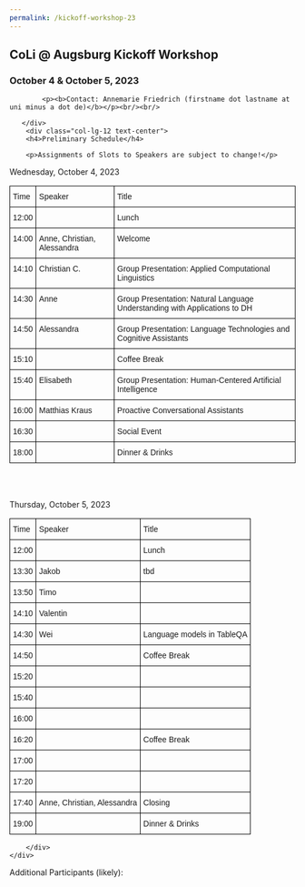 ```yaml
---
permalink: /kickoff-workshop-23
---
```


<div class="container">
    <div class="row">
        <div class="col-lg-12 text-center">
            <h2>CoLi @ Augsburg Kickoff Workshop</h2>
            <h3>October 4 & October 5, 2023</h3>

            <p><b>Contact: Annemarie Friedrich (firstname dot lastname at uni minus a dot de)</b></p><br/><br/>

       </div>
        <div class="col-lg-12 text-center">
        <h4>Preliminary Schedule</h4>

        <p>Assignments of Slots to Speakers are subject to change!</p>

<p>Wednesday, October 4, 2023</p>
<style type="text/css">
.tg  {border-collapse:collapse;border-spacing:0;}
.tg td{border-color:black;border-style:solid;border-width:1px;font-family:Arial, sans-serif;font-size:14px;
  overflow:hidden;padding:10px 5px;word-break:normal;}
.tg th{border-color:black;border-style:solid;border-width:1px;font-family:Arial, sans-serif;font-size:14px;
  font-weight:normal;overflow:hidden;padding:10px 5px;word-break:normal;}
.tg .tg-0lax{text-align:left;vertical-align:top}
.center {
  margin-left: auto;
  margin-right: auto;
}
</style>
<table class="tg center">
<thead>
  <tr>
    <th class="tg-0lax">Time</th>
    <th class="tg-0lax">Speaker</th>
    <th class="tg-0lax">Title</th>
  </tr>
</thead>
<tbody>
  <tr>
    <td class="tg-0lax">12:00</td>
    <td class="tg-0lax"></td>
    <td class="tg-0lax">Lunch</td>
  </tr>
  <tr>
    <td class="tg-0lax">14:00</td>
    <td class="tg-0lax">Anne, Christian, Alessandra</td>
    <td class="tg-0lax">Welcome</td>
  </tr>
  <tr>
    <td class="tg-0lax">14:10</td>
    <td class="tg-0lax">Christian C.</td>
    <td class="tg-0lax">Group Presentation: Applied Computational Linguistics</td>
  </tr>
  <tr>
    <td class="tg-0lax">14:30</td>
    <td class="tg-0lax">Anne</td>
    <td class="tg-0lax">Group Presentation: Natural Language Understanding with Applications to DH</td>
  </tr>
  <tr>
    <td class="tg-0lax">14:50</td>
    <td class="tg-0lax">Alessandra</td>
    <td class="tg-0lax">Group Presentation: Language Technologies and Cognitive Assistants</td>
  </tr>
  <tr>
    <td class="tg-0lax">15:10</td>
    <td class="tg-0lax"></td>
    <td class="tg-0lax">Coffee Break</td>
  </tr>
  <tr>
    <td class="tg-0lax">15:40</td>
    <td class="tg-0lax">Elisabeth</td>
    <td class="tg-0lax">Group Presentation: Human-Centered Artificial Intelligence</td>
  </tr>
  <tr>
    <td class="tg-0lax">16:00</td>
    <td class="tg-0lax">Matthias Kraus</td>
    <td class="tg-0lax">Proactive Conversational Assistants</td>
  </tr>
  <tr>
    <td class="tg-0lax">16:30</td>
    <td class="tg-0lax"></td>
    <td class="tg-0lax">Social Event</td>
  </tr>
  <tr>
    <td class="tg-0lax">18:00</td>
    <td class="tg-0lax"></td>
    <td class="tg-0lax">Dinner &amp; Drinks</td>
  </tr>
</tbody>
</table>
<br/><br/>
        


<p>Thursday, October 5, 2023</p>
<table class="tg center">
<thead>
  <tr>
    <th class="tg-0lax">Time</th>
    <th class="tg-0lax">Speaker</th>
    <th class="tg-0lax">Title</th>
  </tr>
</thead>
<tbody>
  <tr>
    <td class="tg-0lax">12:00</td>
    <td class="tg-0lax"></td>
    <td class="tg-0lax">Lunch</td>
  </tr>
  <tr>
    <td class="tg-0lax">13:30</td>
    <td class="tg-0lax">Jakob</td>
    <td class="tg-0lax">tbd</td>
  </tr>
  <tr>
    <td class="tg-0lax">13:50</td>
    <td class="tg-0lax">Timo</td>
    <td class="tg-0lax"></td>
  </tr>
<tr>
    <td class="tg-0lax">14:10</td>
    <td class="tg-0lax">Valentin</td>
    <td class="tg-0lax"></td>
  </tr>
  <tr>
    <td class="tg-0lax">14:30</td>
    <td class="tg-0lax">Wei</td>
    <td class="tg-0lax">Language models in TableQA</td>
  </tr>
  <tr>
    <td class="tg-0lax">14:50</td>
    <td class="tg-0lax"></td>
    <td class="tg-0lax">Coffee Break</td>
  </tr>
  <tr>
    <td class="tg-0lax">15:20</td>
    <td class="tg-0lax"></td>
    <td class="tg-0lax"></td>
  </tr>
 <tr>
    <td class="tg-0lax">15:40</td>
    <td class="tg-0lax"></td>
    <td class="tg-0lax"></td>
  </tr>
  <tr>
    <td class="tg-0lax">16:00</td>
    <td class="tg-0lax"></td>
    <td class="tg-0lax"></td>
  </tr>
  <tr>
    <td class="tg-0lax">16:20</td>
    <td class="tg-0lax"></td>
    <td class="tg-0lax">Coffee Break</td>
  </tr>
    <tr>
    <td class="tg-0lax">17:00</td>
    <td class="tg-0lax"></td>
    <td class="tg-0lax"></td>
  </tr>
    </tr>
    <tr>
    <td class="tg-0lax">17:20</td>
    <td class="tg-0lax"></td>
    <td class="tg-0lax"></td>
  </tr>
<tr>
    <td class="tg-0lax">17:40</td>
    <td class="tg-0lax">Anne, Christian, Alessandra</td>
    <td class="tg-0lax">Closing</td>
  </tr>
  <tr>
    <td class="tg-0lax">19:00</td>
    <td class="tg-0lax"></td>
    <td class="tg-0lax">Dinner &amp; Drinks</td>
  </tr>
</tbody>
</table>

        </div>
    </div>
</div>


Additional Participants (likely):